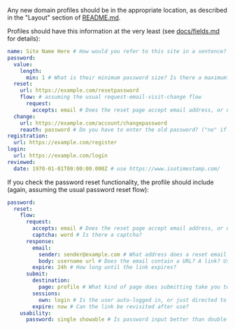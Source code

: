 Any new domain profiles should be in the appropriate location, as described in
the "Layout" section of [README.md][].

Profiles should have this information at the very least (see [docs/fields.md][]
for details):

[README.md]: README.md
[docs/fields.md]: docs/fields.md

```yaml
name: Site Name Here # How would you refer to this site in a sentence?
password:
  value:
    length:
      min: 1 # What is their minimum password size? Is there a maximum?
  reset:
    url: https://example.com/resetpassword
    flow: # assuming the usual request-email-visit-change flow
      request:
        accepts: email # Does the reset page accept email address, or username?
  change:
    url: https://example.com/account/changepassword
    reauth: password # Do you have to enter the old password? ("no" if not)
registration:
  url: https://example.com/register
login:
  url: https://example.com/login
reviewed:
  date: 1970-01-01T00:00:00.000Z # use https://www.isotimestamp.com/
```

If you check the password reset functionality, the profile should include
(again, assuming the usual password reset flow):

```yaml
password:
  reset:
    flow:
      request:
        accepts: email # Does the reset page accept email address, or username?
        captcha: word # Is there a captcha?
      response:
        email:
          sender: sender@example.com # What address does a reset email come from?
          body: username url # Does the email contain a URL? A link? User info?
        expire: 24h # How long until the link expires?
      submit:
        destination:
          page: profile # What kind of page does submitting take you to?
        sessions:
          own: login # Is the user auto-logged in, or just directed to do so?
        expire: now # Can the link be revisited after use?
    usability:
      password: single showable # Is password input better than double-blind?
```

